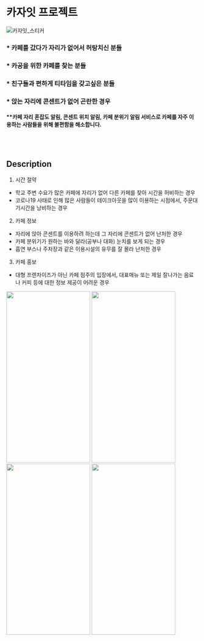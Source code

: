 

# 카자잇 프로젝트
![카자잇_스티커](https://user-images.githubusercontent.com/82876698/217753305-8a8cc608-6db3-4c98-bfd4-cfa5037a8c73.jpg)
### *   카페를 갔다가 자리가 없어서 허탕치신 분들
### *   카공을 위한 카페를 찾는 분들
### *   친구들과 편하게 티타임을 갖고싶은 분들
### *   앉는 자리에 콘센트가 없어 곤란한 경우
#### **카페 자리 혼잡도 알림, 콘센트 위치 알림, 카페 분위기 알림 서비스로 카페를 자주 이용하는 사람들을 위해 불편함을 해소합니다.


<br>
<br>

## Description

1.  시간 절약

-   학교 주변 수요가 많은 카페에 자리가 없어 다른 카페를 찾아 시간을 허비하는 경우
-   코로나19 사태로 인해 많은 사람들이 테이크아웃을 많이 이용하는 시점에서, 주문대기시간을 낭비하는 경우
2.  카페 정보 
-   자리에 앉아 콘센트를 이용하려 하는데 그 자리에 콘센트가 없어 난처한 경우
-   카페 분위기가 원하는 바와 달라(공부나 대화) 눈치를 보게 되는 경우
-   흡연 부스나 주차장과 같은 이용시설의 유무를 잘 몰라 난처한 경우
3.  카페 홍보 
-   대형 프렌차이즈가 아닌 카페 점주의 입장에서, 대표매뉴 또는 제일 잘나가는 음료나 커피 등에 대한 정보 제공이 어려운 경우


<img src="https://user-images.githubusercontent.com/82876698/217752136-8d4f6a94-2ac4-447c-8760-efabcdc89f42.jpg" width="220" height="450"/> <img src="https://user-images.githubusercontent.com/82876698/217752716-bcec1e75-77d5-473c-8d7c-9e118d70019e.jpg" width="220" height="450"/> <img src="https://user-images.githubusercontent.com/82876698/217752780-b3ffcb63-bf0b-4576-8978-2b780503505d.jpg" width="220" height="450"/> <img src="https://user-images.githubusercontent.com/82876698/217752834-6cec913a-49e8-40b2-8915-0c73a1885eb6.jpg" width="220" height="450"/>
